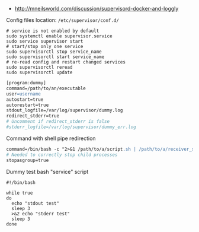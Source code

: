* http://mneilsworld.com/discussion/supervisord-docker-and-loggly

Config files location: `/etc/supervisor/conf.d/`

```shell
# service is not enabled by default
sudo systemctl enable supervisor.service
sudo service supervisor start
# start/stop only one service
sudo supervisorctl stop service_name
sudo supervisorctl start service_name
# re-read config and restart changed services
sudo supervisorctl reread
sudo supervisorctl update
```

```apache
[program:dummy]
command=/path/to/an/executable
user=username
autostart=true
autorestart=true
stdout_logfile=/var/log/supervisor/dummy.log
redirect_stderr=true
# Uncomment if redirect_stderr is false
#stderr_logfile=/var/log/supervisor/dummy_err.log
```

Command with shell pipe redirection
```apache
command=/bin/bash -c "2>&1 /path/to/a/script.sh | /path/to/a/receiver_script.py"
# Needed to correctly stop child processes
stopasgroup=true
```

Dummy test bash "service" script
```shell
#!/bin/bash

while true
do
  echo "stdout test"
  sleep 3
  >&2 echo "stderr test"
  sleep 3
done
```
